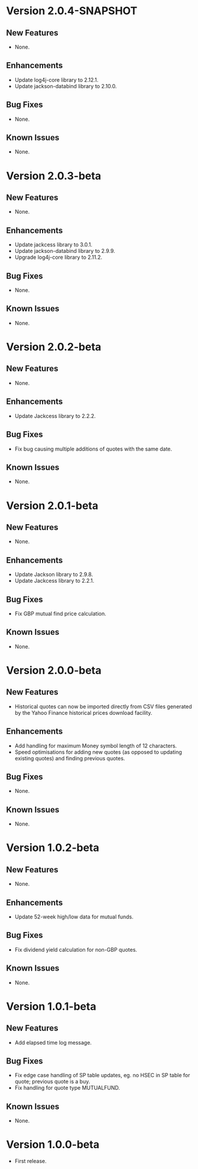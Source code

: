 # Version 2.0.4-SNAPSHOT

## New Features
* None.

## Enhancements
* Update log4j-core library to 2.12.1.
* Update jackson-databind library to 2.10.0.

## Bug Fixes
* None.

## Known Issues
* None.

# Version 2.0.3-beta

## New Features
* None.

## Enhancements
* Update jackcess library to 3.0.1.
* Update jackson-databind library to 2.9.9.
* Upgrade log4j-core library to 2.11.2. 

## Bug Fixes
* None.

## Known Issues
* None.

# Version 2.0.2-beta

## New Features
* None.

## Enhancements
* Update Jackcess library to 2.2.2.

## Bug Fixes
* Fix bug causing multiple additions of quotes with the same date.

## Known Issues
* None.

# Version 2.0.1-beta

## New Features
* None.

## Enhancements
* Update Jackson library to 2.9.8.
* Update Jackcess library to 2.2.1.

## Bug Fixes
* Fix GBP mutual find price calculation.

## Known Issues
* None.

# Version 2.0.0-beta

## New Features
* Historical quotes can now be imported directly from CSV files generated by the Yahoo Finance historical prices download facility.

## Enhancements
* Add handling for maximum Money symbol length of 12 characters.
* Speed optimisations for adding new quotes (as opposed to updating existing quotes) and finding previous quotes.

## Bug Fixes
* None.

## Known Issues
* None.

# Version 1.0.2-beta

## New Features
* None.

## Enhancements
* Update 52-week high/low data for mutual funds.

## Bug Fixes
* Fix dividend yield calculation for non-GBP quotes.

## Known Issues
* None.

# Version 1.0.1-beta

## New Features
* Add elapsed time log message.

## Bug Fixes
* Fix edge case handling of SP table updates, eg. no HSEC in SP table for quote; previous quote is a buy.
* Fix handling for quote type MUTUALFUND.

## Known Issues
* None.

# Version 1.0.0-beta
* First release.